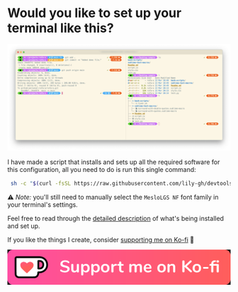 # Would you like to set up your terminal like this?

![Terminal demo](https://github.com/lily-gh/lily-gh/blob/main/terminal_demo.png)


I have made a script that installs and sets up all the required software for this configuration, all you need to do is run this single command:

```bash
 sh -c "$(curl -fsSL https://raw.githubusercontent.com/lily-gh/devtools/main/p10k/spice_up_my_terminal.sh)"
```

⚠️ _Note:_ you'll still need to manually select the `MesloLGS NF` font family in your terminal's settings.

Feel free to read through the [detailed description](https://github.com/lily-gh/devtools/tree/main/p10k) of what's being installed and set up.


If you like the things I create, consider [supporting me on Ko-fi](https://ko-fi.com/lily_neinhorn) 💖

[![Support me on Ko-fi](img/kofi_button_red.png)](https://ko-fi.com/lily_neinhorn)